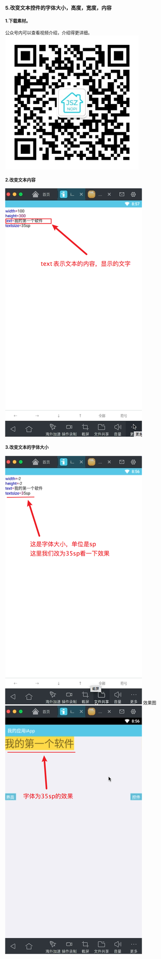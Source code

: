 ### 5.改变文本控件的字体大小，高度，宽度，内容
#### 1.下载素材。
公众号内可以查看视频介绍，介绍得更详细。
![title](https://raw.githubusercontent.com/JSZNopi/JSZImage/master/gitnote/2019/10/30/WXCODE-1572446034519.jpeg)

#### 2.改变文本内容
![title](https://raw.githubusercontent.com/JSZNopi/JSZImage/master/gitnote/2019/11/05/0-1572958977027.png)

#### 3.改变文本的字体大小
![title](https://raw.githubusercontent.com/JSZNopi/JSZImage/master/gitnote/2019/11/05/1-1572959021352.png)
效果图
![title](https://raw.githubusercontent.com/JSZNopi/JSZImage/master/gitnote/2019/11/05/2-1572959063551.png)